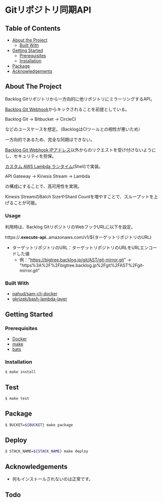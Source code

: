 # Gitリポジトリ同期API

## Table of Contents

* [About the Project](#about-the-project)
  * [Built With](#built-with)
* [Getting Started](#getting-started)
  * [Prerequisites](#prerequisites)
  * [Installation](#installation)
* [Package](#package)
* [Acknowledgements](#acknowledgements)


## About The Project

Backlog Gitリポジトリから一方向的に他リポジトリにミラーリングするAPI。

[Backlog Git Webhook](https://support-ja.backlog.com/hc/ja/articles/360036145053)からキックされることを前提としている。

Backlog Git → Bitbucket → CircleCI

などのユースケースを想定。（BacklogはCIツールとの相性が悪いため）

一方向的であるため、完全な同期はできない。

[Backlog Git Webhook IPアドレス](https://support-ja.backlog.com/hc/ja/articles/360035645534-Webhook-%E3%82%B5%E3%83%BC%E3%83%90%E3%81%AE%E6%83%85%E5%A0%B1)以外からのリクエストを受け付けないようにし、セキュリティを担保。

[カスタム AWS Lambda ランタイム](https://docs.aws.amazon.com/ja_jp/lambda/latest/dg/runtimes-custom.html)(Shell)で実装。

API Gateway → Kinesis Stream → Lambda

の構成にすることで、高可用性を実現。

Kinesis StreamのBatch SizeやShard Countを増やすことで、スループットを上げることが可能。

### Usage

利用時は、Backlog GitリポジトリのWebフックURLに以下を設定。

https://******.execute-api.******.amazonaws.com/v1/${ターゲットリポジトリのURL}

* ターゲットリポジトリのURL：ターゲットリポジトリのURLをURLエンコードした値
  * 例："https://bigtree.backlog.jp/git/AST/git-mirror.git" → "https%3A%2F%2Fbigtree.backlog.jp%2Fgit%2FAST%2Fgit-mirror.git"

### Built With

* [pahud/sam-cli-docker](https://github.com/pahud/sam-cli-docker)
* [gkrizek/bash-lambda-layer](https://github.com/gkrizek/bash-lambda-layer)

## Getting Started

### Prerequisites

* [Docker](https://www.docker.com/)
* [make](https://www.tutorialspoint.com/unix_commands/make.htm)
* [bats](https://github.com/sstephenson/bats)

### Installation

```sh
$ make install
```

## Test

```sh
$ make test
```

## Package

```sh
$ BUCKET=${BUCKET} make package
```

## Deploy

```sh
$ STACK_NAME=${STACK_NAME} make deploy
```

## Acknowledgements

* 何もインストールされないのは正常です。

## Todo